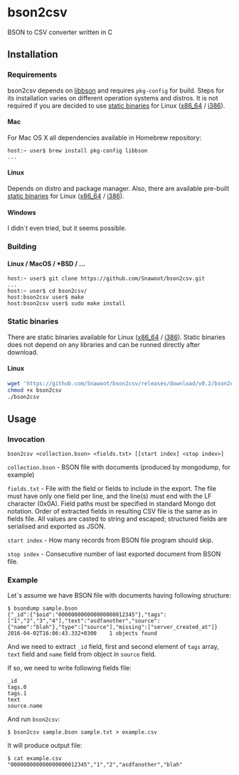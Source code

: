 # bson2csv
BSON to CSV converter written in C

## Installation

### Requirements

bson2csv depends on [libbson](https://api.mongodb.org/libbson/current/) and requires `pkg-config` for build. Steps for its installation varies on different operation systems and distros. It is not required if you are decided to use [static binaries](https://github.com/Snawoot/bson2csv#static-binaries) for Linux ([x86_64](https://github.com/Snawoot/bson2csv/releases/download/v0.2/bson2csv.static.linux_x86_64) / [i386](https://github.com/Snawoot/bson2csv/releases/download/v0.2/bson2csv.static.linux_i386)).

#### Mac

For Mac OS X all dependencies available in Homebrew repository:
```
host:~ user$ brew install pkg-config libbson
...
```

#### Linux

Depends on distro and package manager. Also, there are available pre-built [static binaries](https://github.com/Snawoot/bson2csv#static-binaries) for Linux ([x86_64](https://github.com/Snawoot/bson2csv/releases/download/v0.2/bson2csv.static.linux_x86_64) / [i386](https://github.com/Snawoot/bson2csv/releases/download/v0.2/bson2csv.static.linux_i386)).

#### Windows

I didn\`t even tried, but it seems possible.

### Building

#### Linux / MacOS / *BSD / ...

```
host:~ user$ git clone https://github.com/Snawoot/bson2csv.git
...
host:~ user$ cd bson2csv/
host:bson2csv user$ make
host:bson2csv user$ sudo make install
```

### Static binaries
There are static binaries available for Linux ([x86_64](https://github.com/Snawoot/bson2csv/releases/download/v0.2/bson2csv.static.linux_x86_64) / [i386](https://github.com/Snawoot/bson2csv/releases/download/v0.2/bson2csv.static.linux_i386)). Static binaries does not depend on any libraries and can be runned directly after download.
#### Linux
```bash
wget 'https://github.com/Snawoot/bson2csv/releases/download/v0.2/bson2csv.static.linux_x86_64' -O bson2csv
chmod +x bson2csv
./bson2csv
```

## Usage

### Invocation

```
bson2csv <collection.bson> <fields.txt> [[start index] <stop index>]
```
`collection.bson` - BSON file with documents (produced by mongodump, for example)

`fields.txt` - File with the field or fields to include in the export. The file must have only one field per line, and the line(s) must end with the LF character (0x0A). Field paths must be specified in standard Mongo dot notation. Order of extracted fields in resulting CSV file is the same as in fields file. All values are casted to string and escaped; structured fields are serialised and exported as JSON.

`start index` - How many records from BSON file program should skip.

`stop index` - Consecutive number of last exported document from BSON file.

### Example

Let\`s assume we have BSON file with documents having following structure:
```
$ bsondump sample.bson
{"_id":{"$oid":"000000000000000000012345"},"tags":["1","2","3","4"],"text":"asdfanother","source":{"name":"blah"},"type":["source"],"missing":["server_created_at"]}
2016-04-02T16:06:43.332+0300	1 objects found
```
And we need to extract `_id` field, first and second element of `tags` array, `text` field and `name` field from object in `source` field.

If so, we need to write following fields file:
```
_id
tags.0
tags.1
text
source.name
```

And run `bson2csv`:
```
$ bson2csv sample.bson sample.txt > example.csv
```

It will produce output file:
```
$ cat example.csv
"000000000000000000012345","1","2","asdfanother","blah"
```
